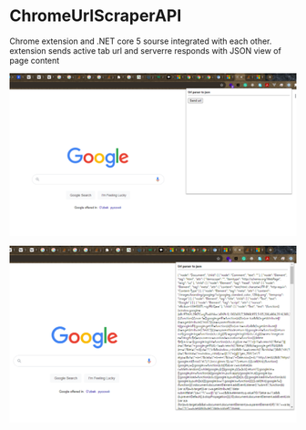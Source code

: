 # ChromeUrlScraperAPI

Chrome extension and .NET core 5 sourse integrated with each other.
extension sends active tab url and serverre responds with JSON view of page content

![alt text](https://github.com/gitlantis/ChromeUrlScraperAPI/blob/main/chromeExtension/extension01.png)

![alt text](https://github.com/gitlantis/ChromeUrlScraperAPI/blob/main/chromeExtension/extension02.png)
